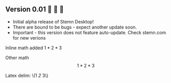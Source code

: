 ## Version 0.01 :tada: :tada: :tada:
* Initial alpha release of Stemn Desktop!
* There are bound to be bugs - expect another update soon.
* Important - this version does not feature auto-update. Check stemn.com for new verions

Inline math added $1 *2* 3$ 

Other math
$$1 *2* 3$$

Latex delim:
\\(1 *2* 3\\)